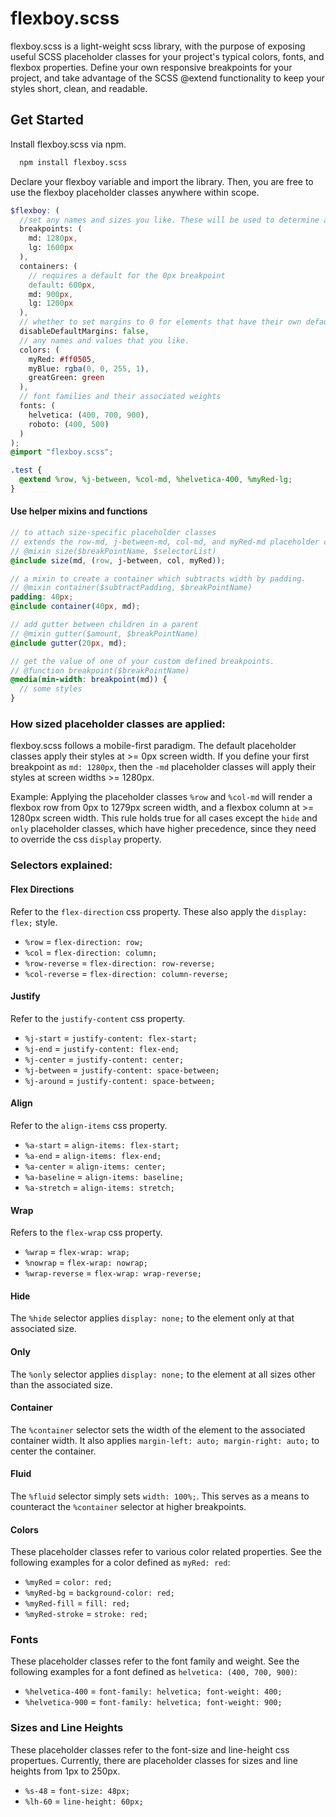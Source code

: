 # flexboy.scss
flexboy.scss is a light-weight scss library, with the purpose of exposing useful SCSS placeholder classes for your project's typical colors, fonts, and flexbox properties. Define your own responsive breakpoints for your project, and take advantage of the SCSS @extend functionality to keep your styles short, clean, and readable.

## Get Started
Install flexboy.scss via npm.
```sh
  npm install flexboy.scss
```

Declare your flexboy variable and import the library. Then, you are free to use the flexboy placeholder classes anywhere within scope.
```scss
$flexboy: ( 
  //set any names and sizes you like. These will be used to determine at what screen width to apply styles, as well as the the names of the placeholder classes.
  breakpoints: (
    md: 1280px,
    lg: 1600px
  ),
  containers: (
    // requires a default for the 0px breakpoint
    default: 600px,
    md: 900px,
    lg: 1200px
  ),
  // whether to set margins to 0 for elements that have their own default margins (h1, h2, p, etc.) (defaults to false)
  disableDefaultMargins: false,
  // any names and values that you like.
  colors: (
    myRed: #ff0505,
    myBlue: rgba(0, 0, 255, 1),
    greatGreen: green
  ), 
  // font families and their associated weights
  fonts: (
    helvetica: (400, 700, 900), 
    roboto: (400, 500)
  )
);
@import "flexboy.scss";

.test {
  @extend %row, %j-between, %col-md, %helvetica-400, %myRed-lg;
}
```
#### Use helper mixins and functions
```scss
// to attach size-specific placeholder classes
// extends the row-md, j-between-md, col-md, and myRed-md placeholder classes.
// @mixin size($breakPointName, $selectorList)
@include size(md, (row, j-between, col, myRed));

// a mixin to create a container which subtracts width by padding.
// @mixin container($subtractPadding, $breakPointName)
padding: 40px;
@include container(40px, md);

// add gutter between children in a parent
// @mixin gutter($amount, $breakPointName)
@include gutter(20px, md);

// get the value of one of your custom defined breakpoints.
// @function breakpoint($breakPointName)
@media(min-width: breakpoint(md)) {
  // some styles
}

```
### How sized placeholder classes are applied:
flexboy.scss follows a mobile-first paradigm. The default placeholder classes apply their styles at >= 0px screen width. If you define your first breakpoint as `md: 1280px`, then the `-md` placeholder classes will apply their styles at screen widths >= 1280px.

Example: Applying the placeholder classes `%row` and `%col-md` will render a flexbox row from 0px to 1279px screen width, and a flexbox column at >= 1280px screen width. This rule holds true for all cases except the `hide` and `only` placeholder classes, which have higher precedence, since they need to override the css `display` property.

### Selectors explained:
#### Flex Directions
Refer to the `flex-direction` css property. These also apply the `display: flex;` style.
* `%row` = `flex-direction: row;`
* `%col` = `flex-direction: column;`
* `%row-reverse` = `flex-direction: row-reverse;`
* `%col-reverse` = `flex-direction: column-reverse;`
#### Justify
Refer to the `justify-content` css property.
* `%j-start` = `justify-content: flex-start;`
* `%j-end` = `justify-content: flex-end;`
* `%j-center` = `justify-content: center;`
* `%j-between` = `justify-content: space-between;`
* `%j-around` = `justify-content: space-between;`
#### Align
Refer to the `align-items` css property.
* `%a-start` = `align-items: flex-start;`
* `%a-end` = `align-items: flex-end;`
* `%a-center` = `align-items: center;`
* `%a-baseline` = `align-items: baseline;`
* `%a-stretch` = `align-items: stretch;`
#### Wrap
Refers to the `flex-wrap` css property.
* `%wrap` = `flex-wrap: wrap;`
* `%nowrap` = `flex-wrap: nowrap;`
* `%wrap-reverse` = `flex-wrap: wrap-reverse;`
#### Hide
The `%hide` selector applies `display: none;` to the element only at that associated size.
#### Only
The `%only` selector applies `display: none;` to the element at all sizes other than the associated size.
#### Container
The `%container` selector sets the width of the element to the associated container width. It also applies `margin-left: auto; margin-right: auto;` to center the container.
#### Fluid
The `%fluid` selector simply sets `width: 100%;`. This serves as a means to counteract the `%container` selector at higher breakpoints.
#### Colors
These placeholder classes refer to various color related properties. See the following examples for a color defined as `myRed: red`:
* `%myRed` = `color: red;`
* `%myRed-bg` = `background-color: red;`
* `%myRed-fill` = `fill: red;`
* `%myRed-stroke` = `stroke: red;`
### Fonts
These placeholder classes refer to the font family and weight. See the following examples for a font defined as `helvetica: (400, 700, 900)`:
* `%helvetica-400` = `font-family: helvetica; font-weight: 400;`
* `%helvetica-900` = `font-family: helvetica; font-weight: 900;`
### Sizes and Line Heights
These placeholder classes refer to the font-size and line-height css propertues. Currently, there are placeholder classes for sizes and line heights from 1px to 250px.
* `%s-48` = `font-size: 48px;`
* `%lh-60` = `line-height: 60px;`

